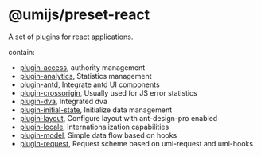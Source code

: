 # @umijs/preset-react


A set of plugins for react applications.

contain:

* [plugin-access](./plugin-access), authority management
* [plugin-analytics](./plugin-analytics), Statistics management
* [plugin-antd](./plugin-antd), Integrate antd UI components
* [plugin-crossorigin](./plugin-crossorigin), Usually used for JS error statistics
* [plugin-dva](./plugin-dva), Integrated dva
* [plugin-initial-state](./plugin-initial-state), Initialize data management
* [plugin-layout](./plugin-layout), Configure layout with ant-design-pro enabled
* [plugin-locale](./plugin-locale), Internationalization capabilities
* [plugin-model](./plugin-model), Simple data flow based on hooks
* [plugin-request](./plugin-request), Request scheme based on umi-request and umi-hooks
